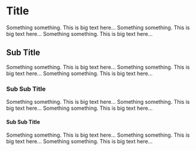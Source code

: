 # Title

Something something. This is big text here...
Something something. This is big text here...
Something something. This is big text here...

## Sub Title

Something something. This is big text here...
Something something. This is big text here...
Something something. This is big text here...

### Sub Sub Title

Something something. This is big text here...
Something something. This is big text here...
Something something. This is big text here...

#### Sub Sub Title

Something something. This is big text here...
Something something. This is big text here...
Something something. This is big text here...
